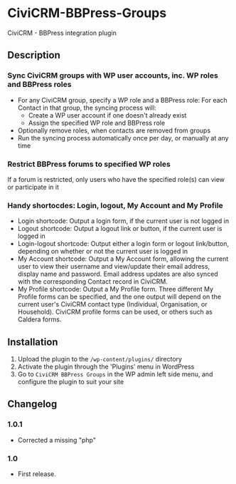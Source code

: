 # CiviCRM-BBPress-Groups
CiviCRM - BBPress integration plugin

## Description 

### Sync CiviCRM groups with WP user accounts, inc. WP roles and BBPress roles

- For any CiviCRM group, specify a WP role and a BBPress role: For each Contact in that group, the syncing process will:
    - Create a WP user account if one doesn't already exist
    - Assign the specified WP role and BBPress role
- Optionally remove roles, when contacts are removed from groups
- Run the syncing process automatically once per day, or manually at any time

### Restrict BBPress forums to specified WP roles

If a forum is restricted, only users who have the specified role(s) can view or participate in it

### Handy shortocdes: Login, logout, My Account and My Profile

- Login shortcode: Output a login form, if the current user is not logged in
- Logout shortcode: Output a logout link or button, if the current user is logged in
- Login-logout shortcode: Output either a login form or logout link/button, depending on whether or not the current user is logged in
- My Account shortcode: Output a My Account form, allowing the current user to view their username and view/update their email address, display name and password. Email address updates are also synced with the corresponding Contact record in CiviCRM.
- My Profile shortcode: Output a My Profile form. Three different My Profile forms can be specified, and the one output will depend on the current user's CiviCRM contact type (Individual, Organisation, or Household). CiviCRM profile forms can be used, or others such as Caldera forms. 

## Installation

1. Upload the plugin to the `/wp-content/plugins/` directory
1. Activate the plugin through the 'Plugins' menu in WordPress
1. Go to `CiviCRM BBPress Groups` in the WP admin left side menu, and configure the plugin to suit your site

## Changelog

### 1.0.1
- Corrected a missing "php" 

### 1.0 
- First release.